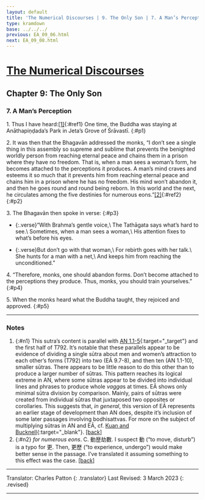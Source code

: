 ```yaml
---
layout: default
title: 'The Numerical Discourses | 9. The Only Son | 7. A Man’s Perception'
type: kramdown
base: ../../../
previous: EA_09_06.html
next: EA_09_08.html
---
```


# [The Numerical Discourses](../index.html)
## Chapter 9: The Only Son
### 7. A Man’s Perception

1\. Thus I have heard:[\[1\]](#n1){:#ref1} One time, the Buddha was staying at Anāthapiṇḍada’s Park in Jeta’s Grove of Śrāvastī.
{:#p1}

2\. It was then that the Bhagavān addressed the monks, “I don’t see a single thing in this assembly so supreme and sublime that prevents the benighted worldly person from reaching eternal peace and chains them in a prison where they have no freedom. That is, when a man sees a woman’s form, he becomes attached to the perceptions it produces. A man’s mind craves and esteems it so much that it prevents him from reaching eternal peace and chains him in a prison where he has no freedom. His mind won’t abandon it, and then he goes round and round being reborn. In this world and the next, he circulates among the five destinies for numerous eons.”[\[2\]](#n2){:#ref2}
{:#p2}

3\. The Bhagavān then spoke in verse:
{:#p3}

* {:.verse}“With Brahma’s gentle voice,\\
The Tathāgata says what’s hard to see.\\
Sometimes, when a man sees a woman,\\
His attention fixes to what’s before his eyes.

* {:.verse}But don’t go with that woman,\\
For rebirth goes with her talk.\\
She hunts for a man with a net,\\
And keeps him from reaching the unconditioned.”

4\. “Therefore, monks, one should abandon forms. Don’t become attached to the perceptions they produce. Thus, monks, you should train yourselves.”
{:#p4}

5\. When the monks heard what the Buddha taught, they rejoiced and approved.
{:#p5}

---

### Notes

1. {:#n1} This sutra’s content is parallel with [AN 1.1-5](https://www.suttacentral.net/an1.1-10/en/sujato){:target="_target"} and the first half of T792. It’s notable that these parallels appear to be evidence of dividing a single sūtra about men and women’s attraction to each other’s forms (T792) into two (EĀ 9.7-8), and then ten (AN 1.1-10), smaller sūtras. There appears to be little reason to do this other than to produce a larger number of sūtras. This pattern reaches its logical extreme in AN, where some sūtras appear to be divided into individual lines and phrases to produce whole *vagga*s at times. EĀ shows only minimal sūtra division by comparison. Mainly, pairs of sūtras were created from individual sūtras that juxtaposed two opposites or corollaries. This suggests that, *in general*, this version of EĀ represents an earlier stage of development than AN does, despite it’s inclusion of some later passages involving bodhisattvas. For more on the subject of multiplying sūtras in AN and EĀ, cf. [Kuan and Bucknell](https://journal.equinoxpub.com/BSR/article/view/17527){:target="_blank"}. [\[back\]](#ref1)
2. {:#n2} *for numerous eons*. C. 動歴劫數. I suspect 動 (“to move, disturb”) is a typo for 更. Then, 更歷 (“to experience, undergo”) would make better sense in the passage. I’ve translated it assuming something to this effect was the case. [\[back\]](#ref2)

---

Translator: Charles Patton
{: .translator}
Last Revised: 3 March 2023
{: .revised}

---